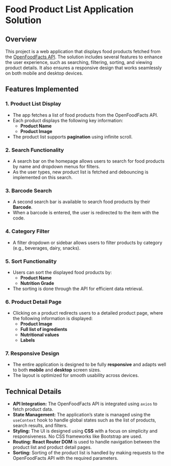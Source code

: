# Food Product List Application Solution

## Overview
This project is a web application that displays food products fetched from the [OpenFoodFacts API](https://world.openfoodfacts.org/). The solution includes several features to enhance the user experience, such as searching, filtering, sorting, and viewing product details. It also ensures a responsive design that works seamlessly on both mobile and desktop devices.

## Features Implemented

### 1. **Product List Display**
   - The app fetches a list of food products from the OpenFoodFacts API.
   - Each product displays the following key information:
     - **Product Name**
     - **Product Image**
   - The product list supports **pagination** using infinite scroll.

### 2. **Search Functionality**
   - A search bar on the homepage allows users to search for food products by name and dropdown menus for filters. 
   - As the user types, new product list is fetched and debouncing is implemented on this search.

### 3. **Barcode Search**
   - A second search bar is available to search food products by their **Barcode**.
   - When a barcode is entered, the user is redirected to the item with the code.

### 4. **Category Filter**
   - A filter dropdown or sidebar allows users to filter products by category (e.g., beverages, dairy, snacks).

### 5. **Sort Functionality**
   - Users can sort the displayed food products by:
     - **Product Name**
     - **Nutrition Grade**
   - The sorting is done through the API for efficient data retrieval.

### 6. **Product Detail Page**
   - Clicking on a product redirects users to a detailed product page, where the following information is displayed:
     - **Product Image**
     - **Full list of ingredients**
     - **Nutritional values**
     - **Labels** 

### 7. **Responsive Design**
   - The entire application is designed to be fully **responsive** and adapts well to both **mobile** and **desktop** screen sizes.
   - The layout is optimized for smooth usability across devices.

## Technical Details

- **API Integration:** The OpenFoodFacts API is integrated using `axios` to fetch product data.
- **State Management:** The application’s state is managed using the `useContext` hook to handle global states such as the list of products, search results, and filters.
- **Styling:** The UI is designed using **CSS** with a focus on simplicity and responsiveness. No CSS frameworks like Bootstrap are used.
- **Routing:** **React Router DOM** is used to handle navigation between the product list and product detail pages.
- **Sorting:** Sorting of the product list is handled by making requests to the OpenFoodFacts API with the required parameters.
